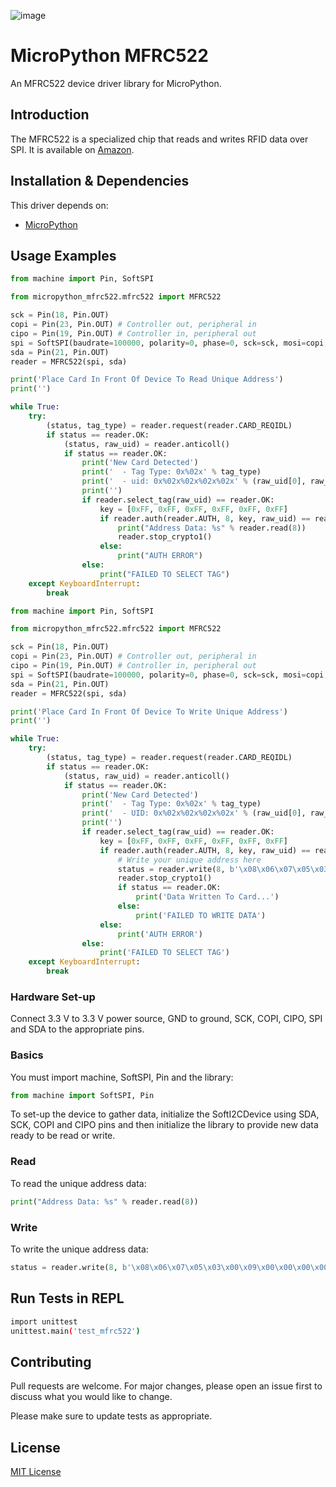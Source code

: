 ![image](https://github.com/mytechnotalent/MicroPython_MFRC522/blob/main/MicroPython_MFRC522.png?raw=true)

# MicroPython MFRC522
An MFRC522 device driver library for MicroPython.

## Introduction
The MFRC522 is a specialized chip that reads and writes RFID data over SPI. It is available on [Amazon](https://www.amazon.com/SunFounder-Mifare-Reader-Arduino-Raspberry/dp/B07KGBJ9VG).

## Installation & Dependencies
This driver depends on:
* [MicroPython](https://github.com/micropython/micropython)

## Usage Examples
```python
from machine import Pin, SoftSPI

from micropython_mfrc522.mfrc522 import MFRC522

sck = Pin(18, Pin.OUT)
copi = Pin(23, Pin.OUT) # Controller out, peripheral in
cipo = Pin(19, Pin.OUT) # Controller in, peripheral out
spi = SoftSPI(baudrate=100000, polarity=0, phase=0, sck=sck, mosi=copi, miso=cipo)
sda = Pin(21, Pin.OUT)
reader = MFRC522(spi, sda)

print('Place Card In Front Of Device To Read Unique Address')
print('')

while True:
    try:
        (status, tag_type) = reader.request(reader.CARD_REQIDL)
        if status == reader.OK:
            (status, raw_uid) = reader.anticoll()
            if status == reader.OK:
                print('New Card Detected')
                print('  - Tag Type: 0x%02x' % tag_type)
                print('  - uid: 0x%02x%02x%02x%02x' % (raw_uid[0], raw_uid[1], raw_uid[2], raw_uid[3]))
                print('')
                if reader.select_tag(raw_uid) == reader.OK:
                    key = [0xFF, 0xFF, 0xFF, 0xFF, 0xFF, 0xFF]
                    if reader.auth(reader.AUTH, 8, key, raw_uid) == reader.OK:
                        print("Address Data: %s" % reader.read(8))
                        reader.stop_crypto1()
                    else:
                        print("AUTH ERROR")
                else:
                    print("FAILED TO SELECT TAG")
    except KeyboardInterrupt:
        break
```
```python
from machine import Pin, SoftSPI

from micropython_mfrc522.mfrc522 import MFRC522

sck = Pin(18, Pin.OUT)
copi = Pin(23, Pin.OUT) # Controller out, peripheral in
cipo = Pin(19, Pin.OUT) # Controller in, peripheral out
spi = SoftSPI(baudrate=100000, polarity=0, phase=0, sck=sck, mosi=copi, miso=cipo)
sda = Pin(21, Pin.OUT)
reader = MFRC522(spi, sda)

print('Place Card In Front Of Device To Write Unique Address')
print('')

while True:
    try:
        (status, tag_type) = reader.request(reader.CARD_REQIDL)
        if status == reader.OK:
            (status, raw_uid) = reader.anticoll()
            if status == reader.OK:
                print('New Card Detected')
                print('  - Tag Type: 0x%02x' % tag_type)
                print('  - UID: 0x%02x%02x%02x%02x' % (raw_uid[0], raw_uid[1], raw_uid[2], raw_uid[3]))
                print('')
                if reader.select_tag(raw_uid) == reader.OK:
                    key = [0xFF, 0xFF, 0xFF, 0xFF, 0xFF, 0xFF]
                    if reader.auth(reader.AUTH, 8, key, raw_uid) == reader.OK:
                        # Write your unique address here
                        status = reader.write(8, b'\x08\x06\x07\x05\x03\x00\x09\x00\x00\x00\x00\x00\x00\x00\x00\x00')
                        reader.stop_crypto1()
                        if status == reader.OK:
                            print('Data Written To Card...')
                        else:
                            print('FAILED TO WRITE DATA')
                    else:
                        print('AUTH ERROR')
                else:
                    print('FAILED TO SELECT TAG')
    except KeyboardInterrupt:
        break
```

### Hardware Set-up
Connect 3.3 V to 3.3 V power source, GND to ground, SCK, COPI, CIPO, SPI and SDA to the appropriate pins.

### Basics
You must import machine, SoftSPI, Pin and the library:
```python
from machine import SoftSPI, Pin
```
To set-up the device to gather data, initialize the SoftI2CDevice using SDA, SCK, COPI and CIPO pins and then initialize the library to provide new data ready to be read or write.

### Read
To read the unique address data:
```python
print("Address Data: %s" % reader.read(8))
```

### Write
To write the unique address data:
```python
status = reader.write(8, b'\x08\x06\x07\x05\x03\x00\x09\x00\x00\x00\x00\x00\x00\x00\x00\x00')
```

## Run Tests in REPL
```bash
import unittest
unittest.main('test_mfrc522')
```

## Contributing
Pull requests are welcome. For major changes, please open an issue first to discuss what you would like to change.

Please make sure to update tests as appropriate.

## License
[MIT License](https://github.com/mytechnotalent/MicroPython_MPU6050/blob/main/LICENSE)
